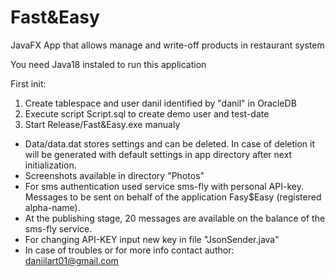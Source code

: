 # Fast&Easy
JavaFX App that allows manage and write-off products in restaurant system

You need Java18 instaled to run this application

First init: 

1. Create tablespace and user danil identified by "danil" in OracleDB
2. Execute script Script.sql to create demo user and test-date
3. Start Release/Fast&Easy.exe manualy

* Data/data.dat stores settings and can be deleted. In case of deletion it will be generated with default settings in app directory after next initialization.
* Screenshots available in directory "Photos"
* For sms authentication used service sms-fly with personal API-key. Messages to be sent on behalf of the application Fasy$Easy (registered alpha-name).
* At the publishing stage, 20 messages are available on the balance of the sms-fly service.
* For changing API-KEY input new key in file "JsonSender.java"
* In case of troubles or for more info contact author: daniilart01@gmail.com
